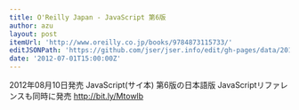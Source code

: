 ```yaml
---
title: O'Reilly Japan - JavaScript 第6版
author: azu
layout: post
itemUrl: 'http://www.oreilly.co.jp/books/9784873115733/'
editJSONPath: 'https://github.com/jser/jser.info/edit/gh-pages/data/2012/07/index.json'
date: '2012-07-01T15:00:00Z'
---
```

2012年08月10日発売
JavaScript(サイ本) 第6版の日本語版
JavaScriptリファレンスも同時に発売
http://bit.ly/Mtowlb
